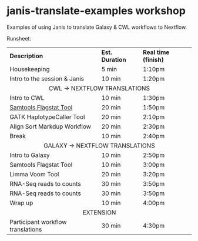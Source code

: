 
# janis-translate-examples workshop

Examples of using Janis to translate Galaxy &amp; CWL workflows to Nextflow.

Runsheet:

<table>
  <tr>
    <td><b>Description</b></td>
    <td><b>Est. Duration</b></td>
    <td><b>Real time (finish)</b></td>
  </tr>
  <tr>
    <td>Housekeeping</td>
    <td>5 min</td>
    <td>1:10pm</td>
  </tr>
  <tr>
    <td>Intro to the session & Janis</td>
    <td>10 min</td>
    <td>1:20pm</td>
  </tr>
  <tr>
    <td colspan=3 style="text-align: center">CWL → NEXTFLOW TRANSLATIONS</td>
  </tr>
  <tr>
    <td>Intro to CWL</td>
    <td>10 min</td>
    <td>1:30pm</td>
  </tr>
  <tr>
    <td><a href="cwl/tools/samtools_flagstat/tutorial.md">Samtools Flagstat Tool</a></td>
    <td>20 min</td>
    <td>1:50pm</td>
  </tr>
  <tr>
    <td>GATK HaplotypeCaller Tool</td>
    <td>20 min</td>
    <td>2:10pm</td>
  </tr>
  <tr>
    <td>Align Sort Markdup Workflow</td>
    <td>20 min</td>
    <td>2:30pm</td>
  </tr>
  <tr>
    <td>Break</td>
    <td>10 min</td>
    <td>2:40pm</td>
  </tr>
  <tr>
    <td colspan=3 style="text-align: center">GALAXY → NEXTFLOW TRANSLATIONS</td>
  </tr>
  <tr>
    <td>Intro to Galaxy </td>
    <td>10 min</td>
    <td>2:50pm</td>
  </tr>
  <tr>
    <td>Samtools Flagstat Tool</td>
    <td>10 min</td>
    <td>3:00pm</td>
  </tr>
  <tr>
    <td>Limma Voom Tool</td>
    <td>20 min</td>
    <td>3:20pm</td>
  </tr>
  <tr>
    <td>RNA-Seq reads to counts</td>
    <td>30 min</td>
    <td>3:50pm</td>
  </tr>
  <tr>
    <td>RNA-Seq reads to counts</td>
    <td>30 min</td>
    <td>3:50pm</td>
  </tr>
  <tr>
    <td>Wrap up</td>
    <td>10 min</td>
    <td>4:00pm</td>
  </tr>
  <tr>
    <td colspan=3 style="text-align: center">EXTENSION</td>
  </tr>
  <tr>
    <td>Participant workflow translations</td>
    <td>30 min</td>
    <td>4:30pm</td>
  </tr>
</table>



